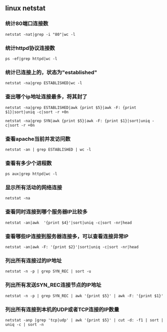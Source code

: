 ## linux netstat

### 统计80端口连接数
```
netstat -nat|grep -i "80"|wc -l
```

### 统计httpd协议连接数
```
ps -ef|grep httpd|wc -l
```

### 统计已连接上的，状态为"established"
```
netstat -na|grep ESTABLISHED|wc -l
```

### 查出哪个ip地址连接最多，将其封了
```
netstat -na|grep ESTABLISHED|awk {print $5}|awk -F: {print $1}|sort|uniq -c|sort -r +0n

netstat -na|grep SYN|awk {print $5}|awk -F: {print $1}|sort|uniq -c|sort -r +0n
```

### 查看apache当前并发访问数
```
netstat -an | grep ESTABLISHED | wc -l
```

### 查看有多少个进程数
```
ps aux|grep httpd|wc -l
```

### 显示所有活动的网络连接
```
netstat -na
```

### 查看同时连接到哪个服务器IP比较多
```
netstat -an|awk  '{print $4}'|sort|uniq -c|sort -nr|head
```

### 查看哪些IP连接到服务器连接多，可以查看连接异常IP
```
netstat -an|awk -F: '{print $2}'|sort|uniq -c|sort -nr|head
```

### 列出所有连接过的IP地址
```
netstat -n -p | grep SYN_REC | sort -u
```

### 列出所有发送SYN_REC连接节点的IP地址
```
netstat -n -p | grep SYN_REC | awk '{print $5}' | awk -F: '{print $1}'
```

### 列出所有连接到本机的UDP或者TCP连接的IP数量
```
netstat -anp |grep 'tcp|udp' | awk '{print $5}' | cut -d: -f1 | sort | uniq -c | sort -n
```